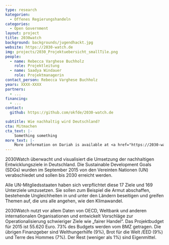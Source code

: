 ```yaml
---
type: research
kategorien:
  - Offenes Regierungshandeln
categories:
  - Open Government
layout: project
title: 2030watch
background: backgrounds/jugendhackt.jpg
website: https://2030-watch.de
img: projects/2030_Projektuebersicht_smallTile.png
people:
  - name: Rebecca Varghese Buchholz
    role: Projektleitung
  - name: Saadya Windauer
    role: Projektmanagerin
contact_person: Rebecca Varghese Buchholz
years: XXXX-XXXX
partners:
  - ...
financing:
  - ...
contact:
  github: https://github.com/okfde/2030-watch.de

subtitle: Wie nachhaltig wird Deutschland?
cta: Mitmachen
cta_text: |-
    Something something
more_text: |-
    More information on Dariah is available at <a href="https://2030-watch.de">the Website</a> of 2030watch.
---
```


2030Watch überwacht und visualisiert die Umsetzung der nachhaltigen Entwicklungsziele in Deutschland. 
Die Sustainable Development Goals (SDGs) wurden im September 2015 von den Vereinten Nationen (UN) verabschiedet und sollen bis 2030 erreicht werden. 

Alle UN-Mitgliedsstaaten haben sich verpflichtet diese 17 Ziele und 169 Unterziele umzusetzen. 
Sie sollen zum Beispiel die Armut abschaffen, bestehende Ungleichheiten in und unter den Ländern beseitigen und greifen Themen auf, die uns alle angehen, wie den Klimawandel. 

2030Watch nutzt vor allem Daten von OECD, Weltbank und anderen internationalen Organisationen und entwickelt Vorschläge zur Operationalisierung schwieriger Ziele wie „fairer Handel“. 
Das Projektbudget für 2015 ist 55.620 Euro. 73% des Budgets werden vom BMZ getragen. 
Die übrigen Finanzgeber sind Welthungerhilfe (9%), Brot für die Welt /EED (9%) und Terre des Hommes (7%). 
Der Rest (weniger als 1%) sind Eigenmittel.